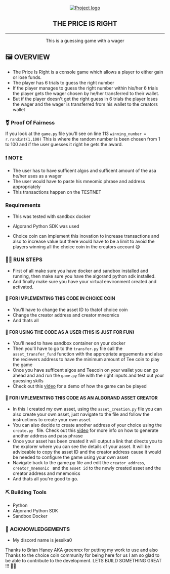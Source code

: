 <p align="center">
  <a href="" rel="noopener">
 <img src="https://avatars.githubusercontent.com/u/87402354?v=4" alt="Project logo"></a>
</p>
<h2 align="center">THE PRICE IS RIGHT</h2>

<div align="center">


</div>

---

<p align="center"> This is a guessing game with a wager
    <br> 
</p>

## 🖼 OVERVIEW
- The Price Is Right is a console game which allows a player to either gain or lose funds.
- The player has 6 trials to guess the right number
- If the player manages to guess the right number within his/her 6 trials the player gets the wager chosen by he/her transferred to their wallet.
- But if the player doesn't get the right guess in 6 trials the player loses the wager and the wager is transferred from his wallet to the creators wallet

### ⚧ Proof Of Fairness
If you look at the `game.py` file you'll see on line 113 
`winning_number = r.randint(1,100)`
This is where the random number is been chosen from 1 to 100 and if the user guesses it right he gets the award.

### ❗️ NOTE
-   The user has to have sufficent algos and sufficent amount of the asa he/her uses as a wager
- The user would have to paste his mneomic phrase and address appropriately
- This transactions happen on the TESTNET

### Requirements
- This was tested with sandbox docker
- Algorand Python SDK was used

- Choice coin can implement this inovation to increase transactions and also to increase value but there would have to be a limit to avoid the players winning all the choice coin in the creators account 😅

### 🏃🏻 RUN STEPS
 - First of all make sure you have docker and sandbox installed and running, then make sure you have the algorand python sdk installed.  
 - And finally make sure you have your virtual environment created and activated.

#### 💼 FOR IMPLEMENTING THIS CODE IN CHOICE COIN
- You'll have to change the asset ID to thatof choice coin
- Change the creator address and creator mneomics 
- And thats all 

#### 🎈 FOR USING THE CODE AS A USER (THIS IS JUST FOR FUN)
 -  You'll need to have sandbox container on your docker 
 - Then you'll have to go to the `transfer.py` file call the  `asset_transfer_fund` function with the appropriate arguements and also the recievers address to have the minimum amount of Tee coin to play the game
 - Once you have sufficent algos and Teecoin on your wallet you can go ahead and and run the `game.py` file with the right inputs and test out your guessing skills
 - Check out this [video](https://youtu.be/ldXXihLD9r4) for a demo of how the game can be played 

 #### 🧌 FOR IMPLEMENTING THIS CODE AS AN ALGORAND ASSET CREATOR
 - In this I created my own asset, using the `asset_creation.py` file you can also create your own asset, just navigate to the file and follow the instructions to create your own asset.
 - You can also decide to create another address of your choice using the `create.py ` file. Check out this [video](https://www.youtube.com/watch?v=ku2hFalMWmA&t=161s) for more info on how to generate another address and pass phrase
 - Once your asset has been created it will output a link that directs you to the explorer where you can see the details of your asset. It will be adviceable to copy the asset ID and the creator address cause it would be needed to configure the game using your own asset
 - Navigate back to the game.py file and edit the `creator_address`, `creator_mnemonic ` and the `asset id` to the newly created asset and the creator address and mnemonics
 - And thats all you're good to go.


 ### ⛏️ Building Tools
 - Python
 - Algorand Python SDK
 - Sandbox Docker

### 🎉 ACKNOWLEDGEMENTS
- My discord name is jessika0

Thanks to Brian Haney AKA greenrex for putting my work to use and also Thanks to the choice coin community for being here for us I am so glad to be able to contribute to the development. LETS BUILD SOMETHING GREAT !!! 🧑‍💻



